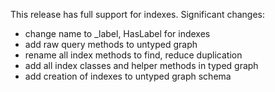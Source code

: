 This release has full support for indexes. Significant changes:

- change name to _label, HasLabel for indexes
- add raw query methods to untyped graph
- rename all index methods to find, reduce duplication
- add all index classes and helper methods in typed graph
- add creation of indexes to untyped graph schema
